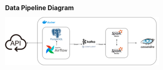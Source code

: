 ## Data Pipeline Diagram 
![Diagram](https://github.com/DenysBosiak/de-projects/blob/main/ApiKafkaStreaming/images/schema.png)